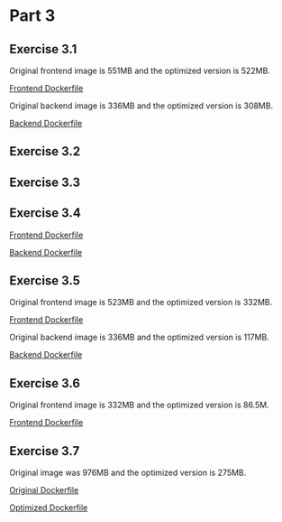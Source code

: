 # Part 3

## Exercise 3.1

Original frontend image is 551MB and the optimized version is 522MB.

[Frontend Dockerfile](exercise-01/frontend/Dockerfile)

Original backend image is 336MB and the optimized version is 308MB.

[Backend Dockerfile](exercise-01/backend/Dockerfile)

## Exercise 3.2

## Exercise 3.3

## Exercise 3.4

[Frontend Dockerfile](exercise-04/frontend/Dockerfile)

[Backend Dockerfile](exercise-04/backend/Dockerfile)

## Exercise 3.5

Original frontend image is 523MB and the optimized version is 332MB.

[Frontend Dockerfile](exercise-05/frontend/Dockerfile)

Original backend image is 336MB and the optimized version is 117MB.

[Backend Dockerfile](exercise-05/backend/Dockerfile)

## Exercise 3.6

Original frontend image is 332MB and the optimized version is 86.5M.

[Frontend Dockerfile](exercise-06/Dockerfile)

## Exercise 3.7

Original image was 976MB and the optimized version is 275MB.

[Original Dockerfile](../part1/dockerfiles/exercise-15/Dockerfile)

[Optimized Dockerfile](exercise-07/Dockerfile)
